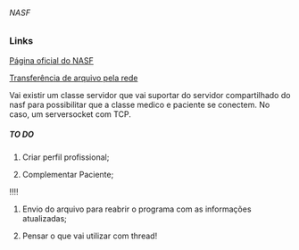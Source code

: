###### NASF

### Links

[Página oficial do NASF](http://dab.saude.gov.br/portaldab/ape_nasf.php)

[Transferência de arquivo pela rede](https://www.devmedia.com.br/java-socket-transferencia-de-arquivos-pela-rede/32107)


Vai existir um classe servidor que vai suportar do servidor compartilhado do nasf para possibilitar que a classe medico e paciente se conectem. 
No caso, um serversocket com TCP. 


##### TO DO
1. Criar perfil profissional;

2. Complementar Paciente;


!!!!

1. Envio do arquivo para reabrir o programa com as informações atualizadas;

3. Pensar o que vai utilizar com thread! 
